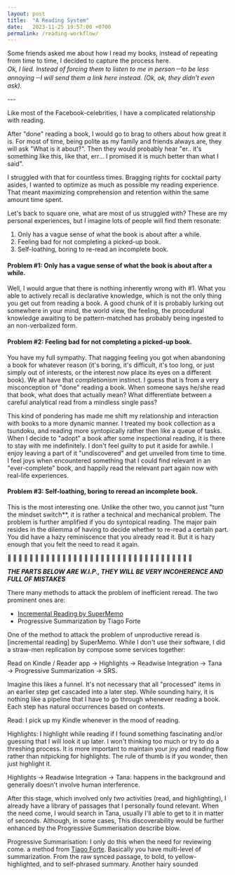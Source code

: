```yaml
---
layout: post
title:  "A Reading System"
date:   2023-11-25 19:57:00 +0700
permalink: /reading-workflow/
---
```


Some friends asked me about how I read my books, instead of repeating from time to time, I decided to capture the process here.<br/>*Ok, I lied. Instead of forcing them to listen to me in person－to be less annoying－I will send them a link here instead. (Ok, ok, they didn't even ask).*

---<br/>

Like most of the Facebook-celebrities, I have a complicated relationship with reading.

After "done" reading a book, I would go to brag to others about how great it is. For most of time, being polite as my family and friends always are, they will ask "What is it about?". Then they would probably hear "er.. it's something like this, like that, err... I promised it is much better than what I said".

I struggled with that for countless times. Bragging rights for cocktail party asides, I wanted to optimize as much as possible my reading experience. That meant maximizing comprehension and retention within the same amount time spent.

Let's back to square one, what are most of us struggled with? These are my personal experiences, but I imagine lots of people will find them resonate:

1. Only has a vague sense of what the book is about after a while.
2. Feeling bad for not completing a picked-up book.
3. Self-loathing, boring to re-read an incomplete book.


#### Problem #1: Only has a vague sense of what the book is about after a while.
Well, I would argue that there is nothing inherently wrong with #1. What you able to actively recall is declarative knowledge, which is not the only thing you get out from reading a book. A good chunk of it is probably lurking out somewhere in your mind, the world view, the feeling, the procedural knowledge awaiting to be pattern-matched has probably being ingested to an non-verbalized form.

#### Problem #2: Feeling bad for not completing a picked-up book.
You have my full sympathy. That nagging feeling you got when abandoning a book for whatever reason (it's boring, it's difficult, it's too long, or just simply out of interests, or the interest now place its eyes on a different book). We all have that *completionism* instinct. I guess that is from a very misconception of "done" reading a book. When someone says he/she read that book, what does that actually mean? What differentiate between a careful analytical read from a mindless single pass?

This kind of pondering has made me shift my relationship and interaction with books to a more dynamic manner. I treated my book collection as a tsundoku, and reading more syntopically rather then like a queue of tasks. When I decide to "adopt" a book after some inspectional reading, it is there to stay with me indefinitely. I don't feel guilty to put it aside for awhile. I enjoy leaving a part of it "undiscovered" and get unveiled from time to time. I feel joys when encountered something that I could find relevant in an "ever-complete" book, and happily read the relevant part again now with real-life experiences.

#### Problem #3: Self-loathing, boring to reread an incomplete book.

This is the most interesting one. Unlike the other two, you cannot just "turn the mindset switch**, it is rather a technical and mechanical problem. The problem  is further amplified if you do syntopical reading. The major pain resides in the dilemma of having to decide whether to re-read a certain part. You did have a hazy reminiscence that you already read it. But it is hazy enough that you felt the need to read it again.

**🚧 🚧 🚧 🚧 🚧 🚧 🚧 🚧 🚧 🚧 🚧 🚧 🚧 🚧 🚧 🚧 🚧 🚧 🚧 🚧 🚧 🚧 🚧 🚧 🚧 🚧 🚧 🚧 🚧 🚧 🚧 🚧 🚧 🚧**

_**THE PARTS BELOW ARE W.I.P., THEY WILL BE VERY INCOHERENCE AND FULL OF MISTAKES**_

There many methods to attack the problem of inefficient reread. The two prominent ones are:

- [Incremental Reading by SuperMemo](https://www.supermemo.wiki/en/learning/incremental-reading)
- Progressive Summarization by Tiago Forte

One of the method to attack the problem of unproductive reread is [incremental reading] by SuperMemo. While I don't use their software, I did a straw-men replication by compose some services together:

Read on Kindle / Reader app → Highlights → Readwise Integration → Tana → Progressive Summarization → SRS.

Imagine this likes a funnel. It's not necessary that all "processed" items in an earlier step get cascaded into a later step. While sounding hairy, it is nothing like a pipeline that I have to go through whenever reading a book. Each step has natural occurrences based on contexts.

Read: I pick up my Kindle whenever in the mood of reading.

Highlights: I highlight while reading if I found something fascinating and/or guessing that I will look it up later. I won't thinking too much or try to do a threshing process. It is more important to maintain your joy and reading flow rather than nitpicking for highlights. The rule of thumb is if you wonder, then just highlight it.

Highlights → Readwise Integration → Tana: happens in the background and generally doesn't involve human interference.

After this stage, which involved only two activities (read, and highlighting), I already have a library of passages that I personally found relevant. When the need come, I would search in Tana, usually I'll able to get to it in matter of seconds. Although, in some cases,  This discoverability would be further enhanced by the Progressive Summerisation describe blow.  

Progressive Summarisation: I only do this when the need for reviewing come.
a method from [Tiago Forte](https://fortelabs.com/blog/progressive-summarization-a-practical-technique-for-designing-discoverable-notes/). Basically you have multi-level of summarization. From the raw synced passage, to bold, to yellow-highlighted, and to self-phrased summary. Another hairy sounded 







